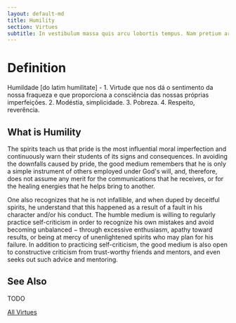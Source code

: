 ```yaml
---
layout: default-md
title: Humility
section: Virtues
subtitle: In vestibulum massa quis arcu lobortis tempus. Nam pretium arcu in odio vulputate luctus.
---
```


# Definition
Humildade [do latim humilitate] - 1. Virtude que nos dá o sentimento da nossa fraqueza e que proporciona a consciência das nossas próprias imperfeições. 2. Modéstia, simplicidade. 3. Pobreza. 4. Respeito, reverência.


## What is Humility
The spirits teach us that pride is the most influential moral imperfection and continuously warn their students of its signs and consequences. In avoiding the downfalls caused by pride, the good medium remembers that he is only a simple instrument of others employed under God's will, and, therefore, does not assume any merit for the communications that he receives, or for the healing energies that he helps bring to another.

One also recognizes that he is not infallible, and when duped by deceitful spirits, he understand that this happened as a result of a fault in his character and/or his conduct.  The humble medium is willing to regularly practice self-criticism in order to recognize his own mistakes and avoid becoming unbalanced − through excessive enthusiasm, apathy toward results, or being at mercy of unenlightened spirits who may plan for his failure. In addition to practicing self-criticism, the good medium is also open to constructive criticism from trust-worthy friends and mentors, and even seeks out such advice and mentoring.



## See Also

TODO



<a href="./" class="button special">All Virtues</a>
